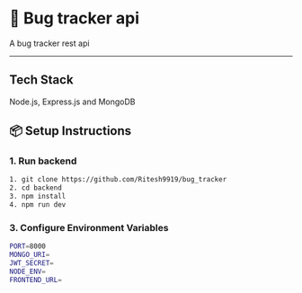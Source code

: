 
# 🎉 Bug tracker api

A bug tracker rest api

---

## Tech Stack

Node.js, Express.js and MongoDB


## 📦 Setup Instructions

### 1. Run backend

```bash
1. git clone https://github.com/Ritesh9919/bug_tracker
2. cd backend
3. npm install
4. npm run dev
```
### 3. Configure Environment Variables
```bash
PORT=8000
MONGO_URI=
JWT_SECRET=
NODE_ENV=
FRONTEND_URL=
```
